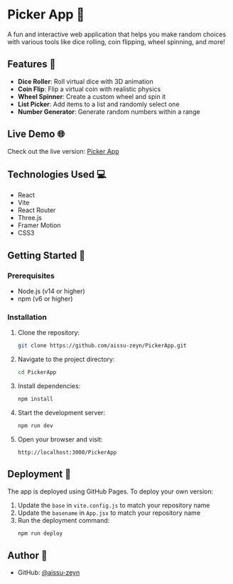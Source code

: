 # Picker App 🎲

A fun and interactive web application that helps you make random choices with various tools like dice rolling, coin flipping, wheel spinning, and more!

## Features 🎯

- **Dice Roller**: Roll virtual dice with 3D animation
- **Coin Flip**: Flip a virtual coin with realistic physics
- **Wheel Spinner**: Create a custom wheel and spin it
- **List Picker**: Add items to a list and randomly select one
- **Number Generator**: Generate random numbers within a range

## Live Demo 🌐

Check out the live version: [Picker App](https://aissu-zeyn.github.io/PickerApp/)

## Technologies Used 💻

- React
- Vite
- React Router
- Three.js
- Framer Motion
- CSS3

## Getting Started 🚀

### Prerequisites

- Node.js (v14 or higher)
- npm (v6 or higher)

### Installation

1. Clone the repository:
   ```bash
   git clone https://github.com/aissu-zeyn/PickerApp.git
   ```

2. Navigate to the project directory:
   ```bash
   cd PickerApp
   ```

3. Install dependencies:
   ```bash
   npm install
   ```

4. Start the development server:
   ```bash
   npm run dev
   ```

5. Open your browser and visit:
   ```
   http://localhost:3000/PickerApp
   ```

## Deployment 🚀

The app is deployed using GitHub Pages. To deploy your own version:

1. Update the `base` in `vite.config.js` to match your repository name
2. Update the `basename` in `App.jsx` to match your repository name
3. Run the deployment command:
   ```bash
   npm run deploy
   ```

## Author 👤

- GitHub: [@aissu-zeyn](https://github.com/aissu-zeyn)
